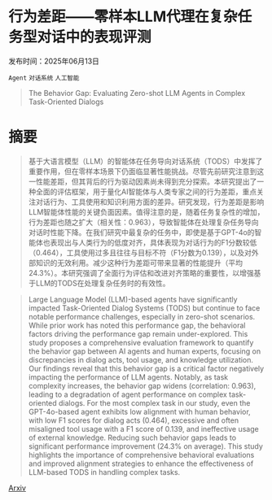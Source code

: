 # 行为差距——零样本LLM代理在复杂任务型对话中的表现评测

发布时间：2025年06月13日

`Agent` `对话系统` `人工智能`

> The Behavior Gap: Evaluating Zero-shot LLM Agents in Complex Task-Oriented Dialogs

# 摘要

> 基于大语言模型（LLM）的智能体在任务导向对话系统（TODS）中发挥了重要作用，但在零样本场景下仍面临显著性能挑战。尽管先前研究注意到这一性能差距，但其背后的行为驱动因素尚未得到充分探索。本研究提出了一种全面的评估框架，用于量化AI智能体与人类专家之间的行为差距，重点关注对话行为、工具使用和知识利用方面的差异。研究发现，行为差距是影响LLM智能体性能的关键负面因素。值得注意的是，随着任务复杂性的增加，行为差距也随之扩大（相关性：0.963），导致智能体在处理复杂任务导向对话时性能下降。在我们研究中最复杂的任务中，即使是基于GPT-4o的智能体也表现出与人类行为的低度对齐，具体表现为对话行为的F1分数较低（0.464），工具使用过多且往往与目标不符（F1分数为0.139），以及对外部知识的无效利用。减少这种行为差距可带来显著的性能提升（平均24.3%）。本研究强调了全面行为评估和改进对齐策略的重要性，以增强基于LLM的TODS在处理复杂任务时的有效性。

> Large Language Model (LLM)-based agents have significantly impacted Task-Oriented Dialog Systems (TODS) but continue to face notable performance challenges, especially in zero-shot scenarios. While prior work has noted this performance gap, the behavioral factors driving the performance gap remain under-explored. This study proposes a comprehensive evaluation framework to quantify the behavior gap between AI agents and human experts, focusing on discrepancies in dialog acts, tool usage, and knowledge utilization. Our findings reveal that this behavior gap is a critical factor negatively impacting the performance of LLM agents. Notably, as task complexity increases, the behavior gap widens (correlation: 0.963), leading to a degradation of agent performance on complex task-oriented dialogs. For the most complex task in our study, even the GPT-4o-based agent exhibits low alignment with human behavior, with low F1 scores for dialog acts (0.464), excessive and often misaligned tool usage with a F1 score of 0.139, and ineffective usage of external knowledge. Reducing such behavior gaps leads to significant performance improvement (24.3% on average). This study highlights the importance of comprehensive behavioral evaluations and improved alignment strategies to enhance the effectiveness of LLM-based TODS in handling complex tasks.

[Arxiv](https://arxiv.org/abs/2506.12266)